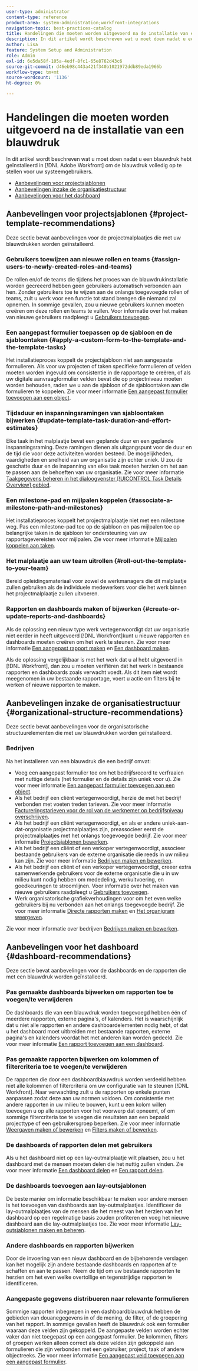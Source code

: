 ```yaml
---
user-type: administrator
content-type: reference
product-area: system-administration;workfront-integrations
navigation-topic: best-practices-catalog
title: Handelingen die moeten worden uitgevoerd na de installatie van een blauwdruk
description: In dit artikel wordt beschreven wat u moet doen nadat u een blauwdruk hebt geïnstalleerd in [!DNL Adobe Workfront] om de blauwdruk volledig op te stellen voor uw systeemgebruikers.
author: Lisa
feature: System Setup and Administration
role: Admin
exl-id: 6e5da58f-105a-4edf-8fc1-65e8762d43c6
source-git-commit: d46eb98c443a421f340b1021972ddb89eda1966b
workflow-type: tm+mt
source-wordcount: '1136'
ht-degree: 0%

---
```


# Handelingen die moeten worden uitgevoerd na de installatie van een blauwdruk

In dit artikel wordt beschreven wat u moet doen nadat u een blauwdruk hebt geïnstalleerd in [!DNL Adobe Workfront] om de blauwdruk volledig op te stellen voor uw systeemgebruikers.

* [Aanbevelingen voor projectsjablonen](#project-template-recommendations)
* [Aanbevelingen inzake de organisatiestructuur](#organizational-structure-recommendations)
* [Aanbevelingen voor het dashboard](#dashboard-recommendations)

## Aanbevelingen voor projectsjablonen {#project-template-recommendations}

Deze sectie bevat aanbevelingen voor de projectmalplaatjes die met uw blauwdrukken worden geïnstalleerd.

### Gebruikers toewijzen aan nieuwe rollen en teams {#assign-users-to-newly-created-roles-and-teams}

De rollen en/of de teams die tijdens het proces van de blauwdrukinstallatie worden gecreeerd hebben geen gebruikers automatisch verbonden aan hen. Zonder gebruikers toe te wijzen aan de onlangs toegevoegde rollen of teams, zult u werk voor een functie tot stand brengen die niemand zal opnemen. In sommige gevallen, zou u nieuwe gebruikers kunnen moeten creëren om deze rollen en teams te vullen. Voor informatie over het maken van nieuwe gebruikers raadpleegt u [Gebruikers toevoegen](../../administration-and-setup/add-users/create-and-manage-users/add-users.md).

### Een aangepast formulier toepassen op de sjabloon en de sjabloontaken {#apply-a-custom-form-to-the-template-and-the-template-tasks}

Het installatieproces koppelt de projectsjabloon niet aan aangepaste formulieren. Als voor uw projecten of taken specifieke formulieren of velden moeten worden ingevuld om consistentie in de rapportage te creëren, of als uw digitale aanvraagformulier velden bevat die op projectniveau moeten worden behouden, raden we u aan de sjabloon of de sjabloontaken aan die formulieren te koppelen. Zie voor meer informatie [Een aangepast formulier toevoegen aan een object](../../workfront-basics/work-with-custom-forms/add-a-custom-form-to-an-object.md).

### Tijdsduur en inspanningsramingen van sjabloontaken bijwerken {#update-template-task-duration-and-effort-estimates}

Elke taak in het malplaatje bevat een geplande duur en een geplande inspanningsraming. Deze ramingen dienen als uitgangspunt voor de duur en de tijd die voor deze activiteiten worden besteed. De mogelijkheden, vaardigheden en snelheid van uw organisatie zijn echter uniek. U zou de geschatte duur en de inspanning van elke taak moeten herzien om het aan te passen aan de behoeften van uw organisatie. Zie voor meer informatie [Taakgegevens beheren in het dialoogvenster [!UICONTROL Task Details Overview] gebied](../../manage-work/tasks/manage-tasks/task-information-in-overview.md).

### Een milestone-pad en mijlpalen koppelen {#associate-a-milestone-path-and-milestones}

Het installatieproces koppelt het projectmalplaatje niet met een milestone weg. Pas een milestone-pad toe op de sjabloon en pas mijlpalen toe op belangrijke taken in de sjabloon ter ondersteuning van uw rapportagevereisten voor mijlpalen. Zie voor meer informatie [Mijlpalen koppelen aan taken](../../manage-work/tasks/manage-tasks/associate-milestones-with-tasks.md).

### Het malplaatje aan uw team uitrollen {#roll-out-the-template-to-your-team}

Bereid opleidingsmateriaal voor zowel de werkmanagers die dit malplaatje zullen gebruiken als de individuele medewerkers voor die het werk binnen het projectmalplaatje zullen uitvoeren.

### Rapporten en dashboards maken of bijwerken {#create-or-update-reports-and-dashboards}

Als de oplossing een nieuw type werk vertegenwoordigt dat uw organisatie niet eerder in heeft uitgevoerd [!DNL Workfront]kunt u nieuwe rapporten en dashboards moeten creëren om het werk te steunen. Zie voor meer informatie [Een aangepast rapport maken](../../reports-and-dashboards/reports/creating-and-managing-reports/create-custom-report.md) en [Een dashboard maken](../../reports-and-dashboards/dashboards/creating-and-managing-dashboards/create-dashboard.md).

Als de oplossing vergelijkbaar is met het werk dat u al hebt uitgevoerd in [!DNL Workfront], dan zou u moeten verifiëren dat het werk in bestaande rapporten en dashboards zoals verwacht voedt. Als dit item niet wordt meegenomen in uw bestaande rapportage, voert u actie om filters bij te werken of nieuwe rapporten te maken.

## Aanbevelingen inzake de organisatiestructuur {#organizational-structure-recommendations}

Deze sectie bevat aanbevelingen voor de organisatorische structuurelementen die met uw blauwdrukken worden geïnstalleerd.

### Bedrijven

Na het installeren van een blauwdruk die een bedrijf omvat:

* Voeg een aangepast formulier toe om het bedrijfsrecord te verfraaien met nuttige details (het formulier en de details zijn uniek voor u). Zie voor meer informatie [Een aangepast formulier toevoegen aan een object](../../workfront-basics/work-with-custom-forms/add-a-custom-form-to-an-object.md).
* Als het bedrijf een cliënt vertegenwoordigt, herzie de met het bedrijf verbonden met voeten treden tarieven. Zie voor meer informatie [Factureringstarieven voor de rol van de werknemer op bedrijfsniveau overschrijven](../../administration-and-setup/set-up-workfront/organizational-setup/override-job-role-billing-rates-company-level.md).
* Als het bedrijf een cliënt vertegenwoordigt, en als er andere uniek-aan-dat-organisatie projectmalplaatjes zijn, preassocieer eerst de projectmalplaatjes met het onlangs toegevoegde bedrijf. Zie voor meer informatie [Projectsjablonen bewerken](../../manage-work/projects/create-and-manage-templates/edit-templates.md).
* Als het bedrijf een cliënt of een verkoper vertegenwoordigt, associeer bestaande gebruikers van de externe organisatie die reeds in uw milieu kan zijn. Zie voor meer informatie [Bedrijven maken en bewerken](../../administration-and-setup/set-up-workfront/organizational-setup/create-and-edit-companies.md).
* Als het bedrijf een cliënt of een verkoper vertegenwoordigt, creeer extra samenwerkende gebruikers voor de externe organisatie die u in uw milieu kunt nodig hebben om mededeling, werkuitvoering, en goedkeuringen te stroomlijnen. Voor informatie over het maken van nieuwe gebruikers raadpleegt u [Gebruikers toevoegen](../../administration-and-setup/add-users/create-and-manage-users/add-users.md).
* Werk organisatorische grafiekverhoudingen voor om het even welke gebruikers bij nu verbonden aan het onlangs toegevoegde bedrijf. Zie voor meer informatie [Directe rapporten maken](../../administration-and-setup/add-users/create-and-manage-users/create-direct-reports.md) en [Het organigram weergeven](../../people-teams-and-groups/work-directly-with-others/view-the-org-chart.md).

Zie voor meer informatie over bedrijven [Bedrijven maken en bewerken](../../administration-and-setup/set-up-workfront/organizational-setup/create-and-edit-companies.md).

## Aanbevelingen voor het dashboard {#dashboard-recommendations}

Deze sectie bevat aanbevelingen voor de dashboards en de rapporten die met een blauwdruk worden geïnstalleerd.

### Pas gemaakte dashboards bijwerken om rapporten toe te voegen/te verwijderen

De dashboards die van een blauwdruk worden toegevoegd hebben één of meerdere rapporten, externe pagina&#39;s, of kalenders. Het is waarschijnlijk dat u niet alle rapporten en andere dashboardelementen nodig hebt, of dat u het dashboard moet uitbreiden met bestaande rapporten, externe pagina&#39;s en kalenders voordat het met anderen kan worden gedeeld. Zie voor meer informatie [Een rapport toevoegen aan een dashboard](/help/quicksilver/reports-and-dashboards/dashboards/creating-and-managing-dashboards/add-report-dashboard.md).

### Pas gemaakte rapporten bijwerken om kolommen of filtercriteria toe te voegen/te verwijderen

De rapporten die door een dashboardblauwdruk worden verdeeld hebben niet alle kolommen of filtercriteria om uw configuratie van te steunen [!DNL Workfront]. Naar verwachting zult u de rapporten op enkele punten aanpassen zodat deze aan uw normen voldoen. Om consistentie met andere rapporten in uw milieu te bouwen, kunt u een kolom willen toevoegen u op alle rapporten voor het voorwerp dat opneemt, of om sommige filtercriteria toe te voegen die resultaten aan een bepaald projecttype of een gebruikersgroep beperken. Zie voor meer informatie [Weergaven maken of bewerken](/help/quicksilver/reports-and-dashboards/reports/reporting-elements/create-edit-views.md) en [Filters maken of bewerken](/help/quicksilver/reports-and-dashboards/reports/reporting-elements/create-filters.md).

### De dashboards of rapporten delen met gebruikers

Als u het dashboard niet op een lay-outmalplaatje wilt plaatsen, zou u het dashboard met de mensen moeten delen die het nuttig zullen vinden. Zie voor meer informatie [Een dashboard delen](/help/quicksilver/reports-and-dashboards/dashboards/creating-and-managing-dashboards/share-dashboard.md) en [Een rapport delen](/help/quicksilver/reports-and-dashboards/reports/creating-and-managing-reports/share-report.md).

### De dashboards toevoegen aan lay-outsjablonen

De beste manier om informatie beschikbaar te maken voor andere mensen is het toevoegen van dashboards aan lay-outmalplaatjes. Identificeer de lay-outmalplaatjes van de mensen die het meest van het herzien van het dashboard op een regelmatige basis zouden profiteren en voeg het nieuwe dashboard aan die lay-outmalplaatjes toe. Zie voor meer informatie [Lay-outsjablonen maken en beheren](/help/quicksilver/administration-and-setup/customize-workfront/use-layout-templates/create-and-manage-layout-templates.md).

### Andere dashboards en rapporten bijwerken

Door de invoering van een nieuw dashboard en de bijbehorende verslagen kan het mogelijk zijn andere bestaande dashboards en rapporten af te schaffen en aan te passen. Neem de tijd om uw bestaande rapporten te herzien om het even welke overtollige en tegenstrijdige rapporten te identificeren.

### Aangepaste gegevens distribueren naar relevante formulieren

Sommige rapporten inbegrepen in een dashboardblauwdruk hebben de gebieden van douanegegevens in of de mening, de filter, of de groepering van het rapport. In sommige gevallen heeft de blauwdruk ook een formulier waaraan deze velden zijn gekoppeld. De aangepaste velden worden echter vaker dan niet toegepast op een aangepast formulier. De kolommen, filters of groepen werken alleen correct als deze velden zijn gekoppeld aan formulieren die zijn verbonden met een gebruiker, project, taak of andere objectreeks. Zie voor meer informatie [Een aangepast veld toevoegen aan een aangepast formulier](/help/quicksilver/administration-and-setup/customize-workfront/create-manage-custom-forms/add-a-custom-field-to-a-custom-form.md).
